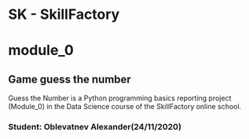 # SK - SkillFactory

# module_0
## Game guess the number
Guess the Number is a Python programming basics reporting project (Module_0) in the Data Science course of the SkillFactory online school.

### Student: Oblevatnev Alexander(24/11/2020)
